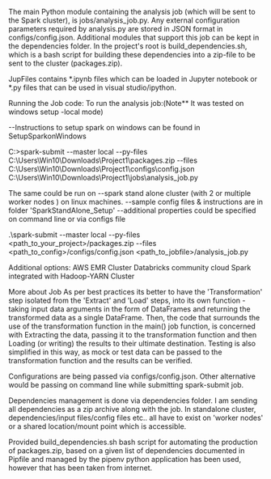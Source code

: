 The main Python module containing the analysis job (which will be sent to the Spark cluster), is jobs/analysis_job.py.
Any external configuration parameters required by analysis.py are stored in JSON format in configs/config.json.
Additional modules that support this job can be kept in the dependencies folder.
In the project's root is build_dependencies.sh, which is a bash script for building these dependencies into a zip-file
to be sent to the cluster (packages.zip). 

JupFiles contains *.ipynb files which can be loaded in Jupyter notebook or *.py files 
that can be used in visual studio/ipython.

Running the Job code:
To run the analysis job:(Note** It was tested on windows setup -local mode)

--Instructions to setup spark on windows can be found in SetupSparkonWindows

C:\>spark-submit --master local 
--py-files C:\\Users\\Win10\\Downloads\\Project1\\packages.zip 
--files C:\\Users\\Win10\\Downloads\\Project1\\configs\\config.json 
C:\\Users\\Win10\\Downloads\\Project1\\jobs\\analysis_job.py

The same could be run on 
--spark stand alone cluster (with 2 or multiple worker nodes ) on linux machines.
--sample config files & instructions are in folder 'SparkStandAlone_Setup'
--additional properties could be specified on command line or via configs file

.\spark-submit --master local --py-files <path_to_your_project>/packages.zip 
--files <path_to_config>/configs/config.json <path_to_jobfile>/analysis_job.py

Additional options:
AWS EMR Cluster
Databricks community cloud
Spark integrated with Hadoop-YARN Cluster

More about Job
As per best practices its better to have the 'Transformation' step isolated from the 'Extract' and 'Load' steps,
into its own function - taking input data arguments in the form of DataFrames and returning the transformed data 
as a single DataFrame. Then, the code that surrounds the use of the transformation function in the main() job function,
is concerned with Extracting the data, passing it to the transformation function and then Loading (or writing) 
the results to their ultimate destination. 
Testing is also simplified in this way, as mock or test data can be passed to the transformation function 
and the results can be verified.

Configurations are being passed via configs/config.json.
Other alternative would be passing on command line while submitting spark-submit job.

Dependencies management is done via dependencies folder.
I am sending all dependencies as a zip archive along with the job.
In standalone cluster, dependencies/input files/config files etc.. all have to exist on 'worker nodes' or 
a shared location/mount point which is accessible.

Provided build_dependencies.sh bash script for automating the production of packages.zip, 
based on a given list of dependencies documented in Pipfile and managed by the pipenv python application has been used,
however that has been taken from internet.



